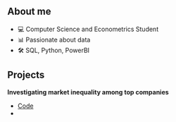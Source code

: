 ## About me
- 💻 Computer Science and Econometrics Student
- 📊 Passionate about data
- 🛠️ SQL, Python, PowerBI
## Projects
**Investigating market inequality among top companies**<br>
- [Code](https://github.com/pjurus/Portfolio/blob/main/Projects/Python/Largest%20Companies%20by%20Revenue%20Analysis.ipynb)
- 



